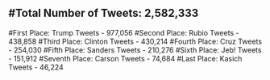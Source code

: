 #Total Number of Tweets: 2,582,333 
---
#First Place: Trump Tweets - 977,056
#Second Place: Rubio Tweets - 438,858
#Third Place: Clinton Tweets - 430,214
#Fourth Place: Cruz Tweets - 254,030
#Fifth Place: Sanders Tweets - 210,276
#Sixth Place: Jeb! Tweets - 151,912
#Seventh Place: Carson Tweets - 74,684
#Last Place: Kasich Tweets - 46,224

